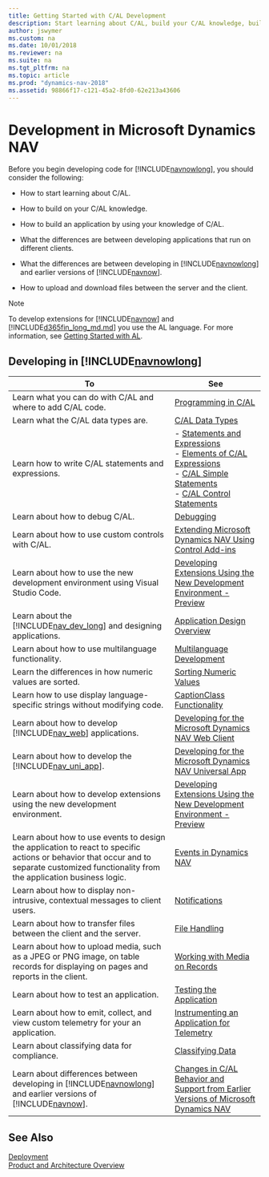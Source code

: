 ```yaml
---
title: Getting Started with C/AL Development 
description: Start learning about C/AL, build your C/AL knowledge, build an application, and the know earlier versions of Microsoft Dynamics NAV.
author: jswymer
ms.custom: na
ms.date: 10/01/2018
ms.reviewer: na
ms.suite: na
ms.tgt_pltfrm: na
ms.topic: article
ms.prod: "dynamics-nav-2018"
ms.assetid: 98866f17-c121-45a2-8fd0-62e213a43606
---
```

# Development in Microsoft Dynamics NAV 
Before you begin developing code for [!INCLUDE[navnowlong](includes/navnowlong_md.md)], you should consider the following:  

-   How to start learning about C/AL.  

-   How to build on your C/AL knowledge.  

-   How to build an application by using your knowledge of C/AL.  

-   What the differences are between developing applications that run on different clients.  

-   What the differences are between developing in [!INCLUDE[navnowlong](includes/navnowlong_md.md)] and earlier versions of [!INCLUDE[navnow](includes/navnow_md.md)].  

-   How to upload and download files between the server and the client.  

> [!NOTE]
> To develop extensions for [!INCLUDE[navnow](includes/navnow_md.md)] and [!INCLUDE[d365fin_long_md.md](includes/d365fin_long_md.md)] you use the AL language. For more information, see [Getting Started with AL](developer/devenv-get-started.md).

## Developing in [!INCLUDE[navnowlong](includes/navnowlong_md.md)]  

|To|See|  
|--------|---------|  
|Learn what you can do with C/AL and where to add C/AL code.|[Programming in C/AL](Programming-in-C-AL.md)|  
|Learn what the C/AL data types are.|[C/AL Data Types](C-AL-Data-Types.md)|  
|Learn how to write C/AL statements and expressions.|-   [Statements and Expressions](Statements-and-Expressions.md)<br />-   [Elements of C/AL Expressions](Elements-of-C-AL-Expressions.md)<br />-   [C/AL Simple Statements](C-AL-Simple-Statements.md)<br />-   [C/AL Control Statements](C-AL-Control-Statements.md)|  
|Learn about how to debug C/AL.|[Debugging](Debugging.md)|  
|Learn about how to use custom controls with C/AL.|[Extending Microsoft Dynamics NAV Using Control Add-ins](Extending-Microsoft-Dynamics-NAV-Using-Control-Add-ins.md)|  
|Learn about how to use the new development environment using Visual Studio Code.|[Developing Extensions Using the New Development Environment - Preview](developer/devenv-dev-overview.md)|
|Learn about the [!INCLUDE[nav_dev_long](includes/nav_dev_long_md.md)] and designing applications.|[Application Design Overview](Application-Design-Overview.md)|  
|Learn about how to use multilanguage functionality.|[Multilanguage Development](Multilanguage-Development.md)|  
|Learn the differences in how numeric values are sorted.|[Sorting Numeric Values](Sorting-Numeric-Values.md)|  
|Learn how to use display language-specific strings without modifying code.|[CaptionClass Functionality](CaptionClass-Functionality.md)|  
|Learn about how to develop [!INCLUDE[nav_web](includes/nav_web_md.md)] applications.|[Developing for the Microsoft Dynamics NAV Web Client](Developing-for-the-Microsoft-Dynamics-NAV-Web-Client.md)|  
|Learn about how to develop the [!INCLUDE[nav_uni_app](includes/nav_uni_app_md.md)].|[Developing for the Microsoft Dynamics NAV Universal App](Developing-for-the-Microsoft-Dynamics-NAV-Universal-App.md)|  
|Learn about how to develop extensions using the new development environment.|[Developing Extensions Using the New Development Environment - Preview](developer/devenv-dev-overview.md)|
|Learn about how to use events to design the application to react to specific actions or behavior that occur and to separate customized functionality from the application business logic.|[Events in Dynamics NAV](Events-in-Microsoft-Dynamics-NAV.md)|
|Learn about how to display non-intrusive, contextual messages to client users.|[Notifications](notifications-developing.md)|
|Learn about how to transfer files between the client and the server.|[File Handling](File-Handling.md)|
|Learn about how to upload media, such as a JPEG or PNG image, on table records for displaying on pages and reports in the client.|[Working with Media on Records](Working-With-Media-on-Records.md)|
|Learn about how to test an application.|[Testing the Application](Testing-the-Application.md)|
|Learn about how to emit, collect, and view custom telemetry for your an application.|[Instrumenting an Application for Telemetry](instrumenting-application-for-telemetry.md)|
|Learn about classifying data for compliance.|[Classifying Data](classifying-data.md)|
|Learn about differences between developing in [!INCLUDE[navnowlong](includes/navnowlong_md.md)] and earlier versions of [!INCLUDE[navnow](includes/navnow_md.md)].|[Changes in C/AL Behavior and Support from Earlier Versions of Microsoft Dynamics NAV](Changes-in-C-AL-Behavior-and-Support-from-Earlier-Versions-of-Microsoft-Dynamics-NAV.md)|  

## See Also
[Deployment](Deployment.md)  
[Product and Architecture Overview](product-and-architecture-overview.md)  
